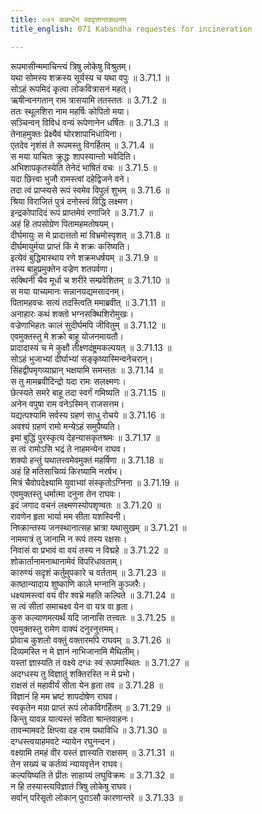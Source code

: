 ```yaml
---
title: ०७१ कबन्धेन स्ववृत्तान्तकथनम्
title_english: 071 Kabandha requestes for incineration

---
```



रूपमासीन्ममाचिन्त्यं त्रिषु लोकेषु विश्रुतम्।  
यथा सोमस्य शक्रस्य सूर्यस्य च यथा वपुः ॥ 3.71.1 ॥   
सोऽहं रूपमिदं कृत्वा लोकवित्रासनं महत्।  
ऋषीन्वनगतान् राम त्रासयामि ततस्ततः ॥ 3.71.2 ॥   
ततः स्थूलशिरा नाम महर्षिः कोपितो मया।  
सञ्चिन्वन् विविधं वन्यं रूपेणानेन धर्षितः ॥ 3.71.3 ॥   
तेनाहमुक्तः प्रेक्ष्यैवं घोरशापाभिधायिना।  
एतदेव नृशंसं ते रूपमस्तु विगर्हितम् ॥ 3.71.4 ॥   
स मया याचितः क्रुद्धः शापस्यान्तो भवेदिति।  
अभिशापकृतस्येति तेनेदं भाषितं वचः ॥ 3.71.5 ॥   
यदा छित्त्वा भुजौ रामस्त्वां दहेद्विजने वने।  
तदा त्वं प्राप्स्यसे रूपं स्वमेव विपुलं शुभम् ॥ 3.71.6 ॥   
श्रिया विराजितं पुत्रं दनोस्त्वं विद्धि लक्ष्मण।  
इन्द्रकोपादिदं रूपं प्राप्तमेवं रणाजिरे ॥ 3.71.7 ॥   
अहं हि तपसोग्रेण पितामहमतोषयम्।  
दीर्घमायुः स मे प्रादात्ततो मां विभ्रमोस्पृशत् ॥ 3.71.8 ॥   
दीर्घमायुर्मया प्राप्तं किं मे शक्रः करिष्यति।  
इत्येवं बुद्धिमास्थाय रणे शक्रमधर्षयम् ॥ 3.71.9 ॥   
तस्य बाहुप्रमुक्तेन वज्रेण शतपर्वणा।  
सक्थिनी चैव मूर्धा च शरीरे सम्प्रवेशितम् ॥ 3.71.10 ॥   
स मया याच्यमानः सन्नानयद्यमसादनम्।  
पितामहवचः सत्यं तदस्त्विति ममाब्रवीत् ॥ 3.71.11 ॥   
अनाहारः कथं शक्तो भग्नसक्थिशिरोमुखः।  
वज्रेणाभिहतः कालं सुदीर्घमपि जीवितुम् ॥ 3.71.12 ॥   
एवमुक्तस्तु मे शक्रो बाहू योजनमायतौ।  
प्रादादास्यं च मे कुक्षौ तीक्ष्णदंष्ट्रमकल्पयत् ॥ 3.71.13 ॥   
सोऽहं भुजाभ्यां दीर्घाभ्यां सङ्कृष्यास्मिन्वनेचरान्।  
सिंहद्वीपमृगव्याघ्रान् भक्षयामि समन्ततः ॥ 3.71.14 ॥   
स तु मामब्रवीदिन्द्रो यदा रामः सलक्ष्मणः।  
छेत्स्यते समरे बाहू तदा स्वर्गं गमिष्यति ॥ 3.71.15 ॥   
अनेन वपुषा राम वनेऽस्मिन् राजसत्तम।  
यद्यत्पश्यामि सर्वस्य ग्रहणं साधु रोचये ॥ 3.71.16 ॥   
अवश्यं ग्रहणं रामो मन्येऽहं समुपैष्यति।  
इमां बुद्धिं पुरस्कृत्य देहन्यासकृतश्रमः ॥ 3.71.17 ॥   
स त्वं रामोऽसि भद्रं ते नाहमन्येन राघव।  
शक्यो हन्तुं यथातत्त्वमेवमुक्तं महर्षिणा ॥ 3.71.18 ॥   
अहं हि मतिसाचिव्यं किरष्यामि नरर्षभ।  
मित्रं चैवोपदेक्ष्यामि युवाभ्यां संस्कृतोऽग्निना ॥ 3.71.19 ॥   
एवमुक्तस्तु धर्मात्मा दनुना तेन राघवः।  
इदं जगाद वचनं लक्ष्मणस्योपशृण्वतः ॥ 3.71.20 ॥   
रावणेन हृता भार्या मम सीता यशस्विनी।  
निष्क्रान्तस्य जनस्थानात्सह भ्रात्रा यथासुखम् ॥ 3.71.21 ॥   
नाममात्रं तु जानामि न रूपं तस्य रक्षसः।  
निवासं वा प्रभावं वा वयं तस्य न विद्महे ॥ 3.71.22 ॥   
शोकार्तानामनाथानामेवं विपरिधावताम्।  
कारुण्यं सदृशं कर्तुमुपकारे च वर्तताम् ॥ 3.71.23 ॥   
काष्ठान्यादाय शुष्काणि काले भग्नानि कुञ्जरैः।  
धक्ष्यामस्त्वां वयं वीर श्वभ्रे महति कल्पिते ॥ 3.71.24 ॥   
स त्वं सीतां समाचक्ष्व येन वा यत्र वा हृता।  
कुरु कल्याणमत्यर्थं यदि जानासि तत्त्वतः ॥ 3.71.25 ॥   
एवमुक्तस्तु रामेण वाक्यं दनुरनुत्तमम्।  
प्रोवाच कुशलो वक्तुं वक्तारमपि राघवम् ॥ 3.71.26 ॥   
दिव्यमस्ति न मे ज्ञानं नाभिजानामि मैथिलीम्।  
यस्तां ज्ञास्यति तं वक्ष्ये दग्धः स्वं रूपमास्थितः ॥ 3.71.27 ॥   
अदग्धस्य तु विज्ञातुं शक्तिरस्ति न मे प्रभो।  
राक्षसं तं महावीर्यं सीता येन हृता तव ॥ 3.71.28 ॥   
विज्ञानं हि मम भ्रष्टं शापदोषेण राघव।  
स्वकृतेन मया प्राप्तं रूपं लोकविगर्हितम् ॥ 3.71.29 ॥   
किन्तु यावन्न यात्यस्तं सविता श्रान्तवाहनः।  
तावन्मामवटे क्षिप्त्वा दह राम यथाविधि ॥ 3.71.30 ॥   
दग्धस्त्वयाहमवटे न्यायेन रघुनन्दन।  
वक्ष्यामि तमहं वीर यस्तं ज्ञास्यति राक्षसम् ॥ 3.71.31 ॥   
तेन सख्यं च कर्तव्यं न्यायवृत्तेन राघव।  
कल्पयिष्यति ते प्रीतः साहाय्यं लघुविक्रमः ॥ 3.71.32 ॥   
न हि तस्यास्त्यविज्ञातं त्रिषु लोकेषु राघव।  
सर्वान् परिसृतो लोकान् पुराऽसौ कारणान्तरे ॥ 3.71.33 ॥   